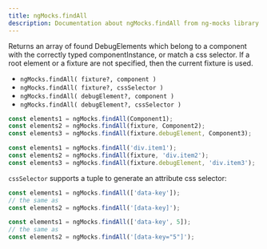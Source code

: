 ```yaml
---
title: ngMocks.findAll
description: Documentation about ngMocks.findAll from ng-mocks library
---
```


Returns an array of found DebugElements which belong to a component with the correctly typed componentInstance,
or match a css selector.
If a root element or a fixture are not specified, then the current fixture is used.

- `ngMocks.findAll( fixture?, component )`
- `ngMocks.findAll( fixture?, cssSelector )`
- `ngMocks.findAll( debugElement?, component )`
- `ngMocks.findAll( debugElement?, cssSelector )`

```ts
const elements1 = ngMocks.findAll(Component1);
const elements2 = ngMocks.findAll(fixture, Component2);
const elements3 = ngMocks.findAll(fixture.debugElement, Component3);
```

```ts
const elements1 = ngMocks.findAll('div.item1');
const elements2 = ngMocks.findAll(fixture, 'div.item2');
const elements3 = ngMocks.findAll(fixture.debugElement, 'div.item3');
```

`cssSelector` supports a tuple to generate an attribute css selector:

```ts
const elements1 = ngMocks.findAll(['data-key']);
// the same as
const elements2 = ngMocks.findAll('[data-key]');
```

```ts
const elements1 = ngMocks.findAll(['data-key', 5]);
// the same as
const elements2 = ngMocks.findAll('[data-key="5"]');
```
